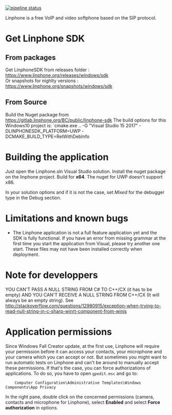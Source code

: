 [![pipeline status](https://gitlab.linphone.org/BC/public/linphone-windows10/badges/master/pipeline.svg)](https://gitlab.linphone.org/BC/public/linphone-windows10/commits/master)

Linphone is a free VoIP and video softphone based on the SIP protocol.

# Get Linphone SDK

## From packages

Get LinphoneSDK from releases folder : https://www.linphone.org/releases/windows/sdk  
Or snapshots for nighlty versions : https://www.linphone.org/snapshots/windows/sdk

## From Source

Build the Nuget package from  https://gitlab.linphone.org/BC/public/linphone-sdk
The build options for this Windows10 project is:
`cmake.exe .. -G "Visual Studio 15 2017" -DLINPHONESDK_PLATFORM=UWP -DCMAKE_BUILD_TYPE=RelWithDebInfo

# Building the application

Just open the Linphone.sln Visual Studio solution.
Install the nuget package on the linphone project.
Build for **x64**. The nuget for UWP doesn't support x86.

In your solution options and if it is not the case, set *Mixed* for the debugger type in the Debug section.


# Limitations and known bugs

* The Linphone application is not a full feature application yet and the SDK is fully functional.
If you have an error from missing grammar at the first time you start the application from Visual, please try another one start. These files may not have been installed correctly when deployment.

# Note for developpers

YOU CAN'T PASS A NULL STRING FROM C# TO C++/CX (it has to be empty) AND YOU CAN'T RECEIVE A NULL STRING FROM C++/CX (It will always be an empty string).
See http://stackoverflow.com/questions/12980915/exception-when-trying-to-read-null-string-in-c-sharp-winrt-component-from-winjs

# Application permissions

Since Windows Fall Creator update, at the first use, Linphone will require your permission before it can access your contacts, your microphone and your camera which you can accept or not.
But sometimes you might want to run automatic tests on Linphone and can't be around to manually accept these permissions.
If that's the case, you can force authorizations of applications. To do so, you have to open `gpedit.msc` and go to:

        Computer Configuration\Administrative Templates\Windows Components\App Privacy

In the right pane, double click on the concerned permissions (camera, contacts and microphone for Linphone), select **Enabled** and select **Force authorization** in options.

